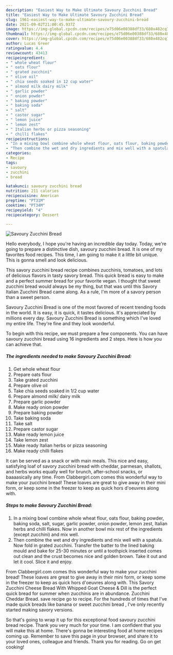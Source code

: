 ```yaml
---
description: "Easiest Way to Make Ultimate Savoury Zucchini Bread"
title: "Easiest Way to Make Ultimate Savoury Zucchini Bread"
slug: 1961-easiest-way-to-make-ultimate-savoury-zucchini-bread
date: 2021-09-02T21:00:45.937Z
image: https://img-global.cpcdn.com/recipes/e75d06e00388df33/680x482cq70/savoury-zucchini-bread-recipe-main-photo.jpg
thumbnail: https://img-global.cpcdn.com/recipes/e75d06e00388df33/680x482cq70/savoury-zucchini-bread-recipe-main-photo.jpg
cover: https://img-global.cpcdn.com/recipes/e75d06e00388df33/680x482cq70/savoury-zucchini-bread-recipe-main-photo.jpg
author: Lucas Greer
ratingvalue: 4.4
reviewcount: 43413
recipeingredient:
- " whole wheat flour"
- " oats flour"
- " grated zucchini"
- " olive oil"
- " chia seeds soaked in 12 cup water"
- " almond milk dairy milk"
- " garlic powder"
- " onion powder"
- " baking powder"
- " baking soda"
- " salt"
- " castor sugar"
- " lemon juice"
- " lemon zest"
- " Italian herbs or pizza seasoning"
- " chilli flakes"
recipeinstructions:
- "In a mixing bowl combine whole wheat flour, oats flour, baking powder, baking soda, salt, sugar, garlic powder, onion powder, lemon zest, Italian herbs and chilli flakes. Now in another bowl mix rest of the ingredients (except zucchini) and mix well."
- "Then combine the wet and dry ingredients and mix well with a spatula. Now fold in grated zucchini. Transfer the batter to the lined baking mould and bake for 25-30 minutes or until a toothpick inserted comes out clean and the crust becomes nice and golden brown. Take it out and let it cool. Slice it and enjoy."
categories:
- Recipe
tags:
- savoury
- zucchini
- bread

katakunci: savoury zucchini bread 
nutrition: 211 calories
recipecuisine: American
preptime: "PT31M"
cooktime: "PT34M"
recipeyield: "4"
recipecategory: Dessert

---
```



![Savoury Zucchini Bread](https://img-global.cpcdn.com/recipes/e75d06e00388df33/680x482cq70/savoury-zucchini-bread-recipe-main-photo.jpg)

Hello everybody, I hope you're having an incredible day today. Today, we're going to prepare a distinctive dish, savoury zucchini bread. It is one of my favorites food recipes. This time, I am going to make it a little bit unique. This is gonna smell and look delicious.

This savory zucchini bread recipe combines zucchinis, tomatoes, and lots of delicious flavors in tasty savory bread. This quick bread is easy to make and a perfect summer bread for your favorite vegan. I thought that sweet zucchini bread would always be my thing, but that was until this Savory Italian Zucchini Bread came along. As a rule, I&#39;m more of a savory person than a sweet person.

Savoury Zucchini Bread is one of the most favored of recent trending foods in the world. It is easy, it is quick, it tastes delicious. It's appreciated by millions every day. Savoury Zucchini Bread is something which I've loved my entire life. They're fine and they look wonderful.


To begin with this recipe, we must prepare a few components. You can have savoury zucchini bread using 16 ingredients and 2 steps. Here is how you can achieve that.

<!--inarticleads1-->

##### The ingredients needed to make Savoury Zucchini Bread:

1. Get  whole wheat flour
1. Prepare  oats flour
1. Take  grated zucchini
1. Prepare  olive oil
1. Take  chia seeds soaked in 1/2 cup water
1. Prepare  almond milk/ dairy milk
1. Prepare  garlic powder
1. Make ready  onion powder
1. Prepare  baking powder
1. Take  baking soda
1. Take  salt
1. Prepare  castor sugar
1. Make ready  lemon juice
1. Take  lemon zest
1. Make ready  Italian herbs or pizza seasoning
1. Make ready  chilli flakes


It can be served as a snack or with main meals. This nice and easy, satisfying loaf of savory zucchini bread with cheddar, parmesan, shallots, and herbs works equally well for brunch, after-school snacks, or baaaasically any time. From Clabbergirl.com comes this wonderful way to make your zucchini bread! These loaves are great to give away in their mini form, or keep some in the freezer to keep as quick hors d&#39;oeuvres along with. 

<!--inarticleads2-->

##### Steps to make Savoury Zucchini Bread:

1. In a mixing bowl combine whole wheat flour, oats flour, baking powder, baking soda, salt, sugar, garlic powder, onion powder, lemon zest, Italian herbs and chilli flakes. Now in another bowl mix rest of the ingredients (except zucchini) and mix well.
1. Then combine the wet and dry ingredients and mix well with a spatula. Now fold in grated zucchini. Transfer the batter to the lined baking mould and bake for 25-30 minutes or until a toothpick inserted comes out clean and the crust becomes nice and golden brown. Take it out and let it cool. Slice it and enjoy.


From Clabbergirl.com comes this wonderful way to make your zucchini bread! These loaves are great to give away in their mini form, or keep some in the freezer to keep as quick hors d&#39;oeuvres along with. This Savory Zucchini Cheese Bread With Whipped Goat Cheese &amp; Dill is the perfect quick bread for summer when zucchinis are in abundance. Zucchini Cheddar Bread. save recipe go to recipe. For the hundreds of times that I&#39;ve made quick breads like banana or sweet zucchini bread , I&#39;ve only recently started making savory versions. 

So that's going to wrap it up for this exceptional food savoury zucchini bread recipe. Thank you very much for your time. I am confident that you will make this at home. There's gonna be interesting food at home recipes coming up. Remember to save this page in your browser, and share it to your loved ones, colleague and friends. Thank you for reading. Go on get cooking!
